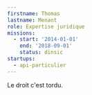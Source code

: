 ```yaml
---
firstname: Thomas
lastname: Menant
role: Expertise juridique
missions:
  - start: '2014-01-01'
    end: '2018-09-01'
    status: dinsic
startups:
  - api-particulier
---
```


Le droit c'est tordu.
